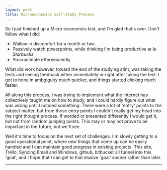 ```yaml
---
layout: post
title: Microeconomics Self-Study Process
---
```


So I just finished up a Micro-economics test, and I'm glad that's over. Don't follow what I did:  
* Wallow in discomfort for a month or two.
* Passively watch powerpoints, while thinking I'm being productive at *le Starbucks*
* Procrastinate effervescently

What did work however, toward the end of the studying stint, was taking the tests and seeing feedback either immediately 
or right after taking the test: I got to hone in ambgiguity much quicker, and things started clicking much faster.

All along this process, I was trying to implement what the internet has collectively taught me on how to study, and I could hardly
figure out what was wrong until I noticed something: There were a lot of 'entry' points to the subject matter, but from
those entry points I couldn't really get my head into the right thought process. If worded or presented differently I would
get it, but not from random jumping points. This may or may not prove to be important in the future, but we'll see.

Well it's time to focus on the next set of challenges. I'm slowly getting to a good operational point, where new things that come up can be easily handled and
I can maintain good progress in existing projects. This site, Trello, Syncing Email and Windows, github, bitbucket all funnel into this 'goal', and I hope that
I can get to that elusive 'goal' sooner rather than later.


----
